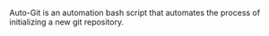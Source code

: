 Auto-Git is an automation bash script that automates the process of initializing a new git repository.
